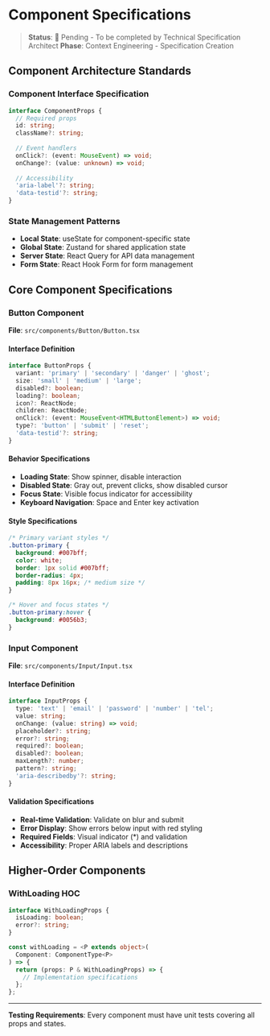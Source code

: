 # Component Specifications

> **Status**: 🔄 Pending - To be completed by Technical Specification Architect
> **Phase**: Context Engineering - Specification Creation

## Component Architecture Standards

### Component Interface Specification
```typescript
interface ComponentProps {
  // Required props
  id: string;
  className?: string;
  
  // Event handlers
  onClick?: (event: MouseEvent) => void;
  onChange?: (value: unknown) => void;
  
  // Accessibility
  'aria-label'?: string;
  'data-testid'?: string;
}
```

### State Management Patterns
- **Local State**: useState for component-specific state
- **Global State**: Zustand for shared application state
- **Server State**: React Query for API data management
- **Form State**: React Hook Form for form management

## Core Component Specifications

### Button Component
**File**: `src/components/Button/Button.tsx`

#### Interface Definition
```typescript
interface ButtonProps {
  variant: 'primary' | 'secondary' | 'danger' | 'ghost';
  size: 'small' | 'medium' | 'large';
  disabled?: boolean;
  loading?: boolean;
  icon?: ReactNode;
  children: ReactNode;
  onClick?: (event: MouseEvent<HTMLButtonElement>) => void;
  type?: 'button' | 'submit' | 'reset';
  'data-testid'?: string;
}
```

#### Behavior Specifications
- **Loading State**: Show spinner, disable interaction
- **Disabled State**: Gray out, prevent clicks, show disabled cursor
- **Focus State**: Visible focus indicator for accessibility
- **Keyboard Navigation**: Space and Enter key activation

#### Style Specifications
```css
/* Primary variant styles */
.button-primary {
  background: #007bff;
  color: white;
  border: 1px solid #007bff;
  border-radius: 4px;
  padding: 8px 16px; /* medium size */
}

/* Hover and focus states */
.button-primary:hover {
  background: #0056b3;
}
```

### Input Component
**File**: `src/components/Input/Input.tsx`

#### Interface Definition
```typescript
interface InputProps {
  type: 'text' | 'email' | 'password' | 'number' | 'tel';
  value: string;
  onChange: (value: string) => void;
  placeholder?: string;
  error?: string;
  required?: boolean;
  disabled?: boolean;
  maxLength?: number;
  pattern?: string;
  'aria-describedby'?: string;
}
```

#### Validation Specifications
- **Real-time Validation**: Validate on blur and submit
- **Error Display**: Show errors below input with red styling
- **Required Fields**: Visual indicator (*) and validation
- **Accessibility**: Proper ARIA labels and descriptions

## Higher-Order Components

### WithLoading HOC
```typescript
interface WithLoadingProps {
  isLoading: boolean;
  error?: string;
}

const withLoading = <P extends object>(
  Component: ComponentType<P>
) => {
  return (props: P & WithLoadingProps) => {
    // Implementation specifications
  };
};
```

---
**Testing Requirements**: Every component must have unit tests covering all props and states.
